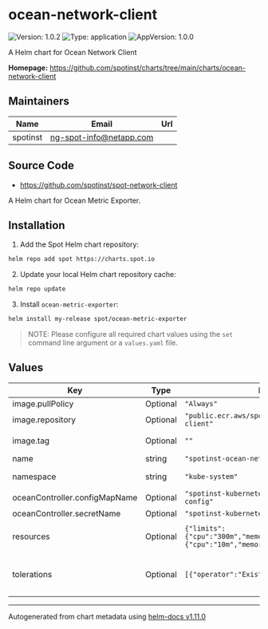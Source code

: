 # ocean-network-client

![Version: 1.0.2](https://img.shields.io/badge/Version-1.0.2-informational?style=flat-square) ![Type: application](https://img.shields.io/badge/Type-application-informational?style=flat-square) ![AppVersion: 1.0.0](https://img.shields.io/badge/AppVersion-1.0.0-informational?style=flat-square)

A Helm chart for Ocean Network Client

**Homepage:** <https://github.com/spotinst/charts/tree/main/charts/ocean-network-client>

## Maintainers

| Name | Email | Url |
| ---- | ------ | --- |
| spotinst | <ng-spot-info@netapp.com> |  |

## Source Code

* <https://github.com/spotinst/spot-network-client>

A Helm chart for Ocean Metric Exporter.

## Installation

1. Add the Spot Helm chart repository:

```sh
helm repo add spot https://charts.spot.io
```

2. Update your local Helm chart repository cache:

```sh
helm repo update
```

3. Install `ocean-metric-exporter`:

```sh
helm install my-release spot/ocean-metric-exporter
```

> NOTE: Please configure all required chart values using the `set` command line argument or a `values.yaml` file.

## Values

| Key | Type | Default | Description |
|-----|------|---------|-------------|
| image.pullPolicy | Optional | `"Always"` | (Optional) Image pull policy. |
| image.repository | Optional | `"public.ecr.aws/spotinst/spot-network-client"` | (Optional) Image repository. |
| image.tag | Optional | `""` | (Optional) Image tag. Defaults to `.Chart.AppVersion`. |
| name | string | `"spotinst-ocean-network-client"` |  |
| namespace | string | `"kube-system"` | (Optional) Namespace where components should be installed. |
| oceanController.configMapName | Optional | `"spotinst-kubernetes-cluster-controller-config"` | (Optional) ConfigMap name. |
| oceanController.secretName | Optional | `"spotinst-kubernetes-cluster-controller"` | (Optional) Secret name. |
| resources | Optional | `{"limits":{"cpu":"300m","memory":"500Mi"},"requests":{"cpu":"10m","memory":"150Mi"}}` | (Optional) Resource requests and limits. Ref: http://kubernetes.io/docs/user-guide/compute-resources/ |
| tolerations | Optional | `[{"operator":"Exists"}]` | (Optional) Tolerations - Enable pods to run an all nodes in cluster Ref: https://kubernetes.io/docs/concepts/scheduling-eviction/taint-and-toleration/ |

----------------------------------------------
Autogenerated from chart metadata using [helm-docs v1.11.0](https://github.com/norwoodj/helm-docs/releases/v1.11.0)
